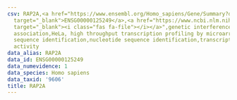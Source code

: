 ```yaml
---
csv: RAP2A,<a href="https://www.ensembl.org/Homo_sapiens/Gene/Summary?db=core;g=ENSG00000125249"
  target="_blank">ENSG00000125249</a>,<a href="https://www.ncbi.nlm.nih.gov/pubmed/17216044"
  target="_blank"><i class="fas fa-file"></i></a>",genetic interference,functional
  association,HeLa, high throughput transcription profiling by microarray,nucleotide
  sequence identification,nucleotide sequence identification,transcriptional regulation,down-regulates
  activity
data_alias: RAP2A
data_id: ENSG00000125249
data_numevidence: 1
data_species: Homo sapiens
data_taxid: '9606'
title: RAP2A
---
```

